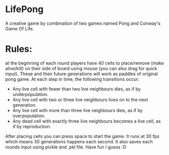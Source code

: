 # LifePong
A creative game by combination of two games named Pong and Conway's Game Of Life. 
# Rules:
at the beginning of each round players have 40 cells to place/remove (make alive/kill) on their side of board using mouse (you can also drag for quick input). These and their future generations will work as paddles of original pong game.
At each step in time, the following transitions occur:

- Any live cell with fewer than two live neighbours dies, as if by underpopulation.
- Any live cell with two or three live neighbours lives on to the next generation.
- Any live cell with more than three live neighbours dies, as if by overpopulation.
- Any dead cell with exactly three live neighbours becomes a live cell, as if by reproduction.

After placing cells you can press space to start the game. It runs at 30 fps which means 30 generations happens each second. It also saves each rounds input using pickle and .pkl file. Have fun I guess :D
